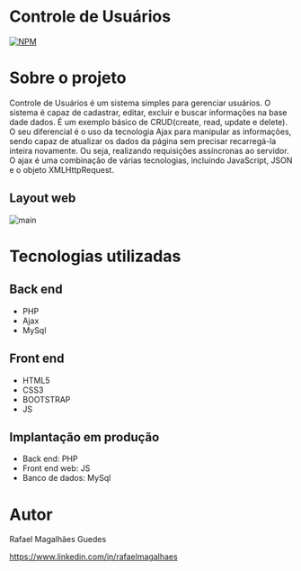 # Controle de Usuários
[![NPM](https://img.shields.io/npm/l/react)](https://github.com/rafaelmagalhaesguedes/controle-de-usuarios-php-ajax/blob/main/LICENSE) 

# Sobre o projeto

Controle de Usuários é um sistema simples para gerenciar usuários. O sistema é capaz de cadastrar, editar, excluir e buscar informações na base dade dados. É um exemplo básico de CRUD(create, read, update e delete). O seu diferencial é o uso da tecnologia Ajax para manipular as informações, sendo
capaz de atualizar os dados da página sem precisar recarregá-la inteira novamente. Ou seja,
realizando requisições assíncronas ao servidor. O ajax é uma combinação de várias tecnologias, incluindo JavaScript, JSON e o objeto XMLHttpRequest.

## Layout web
![main](https://github.com/rafaelmagalhaesguedes/controle-de-usuarios-php-ajax/assets/8412507/8ec0b1f4-fa73-4072-bd66-8c3a9fec2444)

# Tecnologias utilizadas
## Back end
- PHP
- Ajax
- MySql

## Front end
- HTML5
- CSS3
- BOOTSTRAP
- JS

## Implantação em produção
- Back end: PHP
- Front end web: JS
- Banco de dados: MySql

# Autor

Rafael Magalhães Guedes

https://www.linkedin.com/in/rafaelmagalhaes
